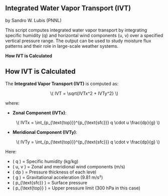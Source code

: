 ## Integrated Water Vapor Transport (IVT) ##
by Sandro W. Lubis (PNNL)

This script computes integrated water vapor transport by integrating specific humidity (q) and horizontal wind components (u, v) over a specified vertical pressure range. The output can be used to study moisture flux patterns and their role in large-scale weather systems.

**How IVT is Calculated**

## How IVT is Calculated

The **Integrated Vapor Transport (IVT)** is computed as:

<p align="center"> 
    \( IVT = \sqrt{IVTx^2 + IVTy^2} \)
</p>

where:

- **Zonal Component (IVTx)**:
  <p align="center"> 
      \( IVTx = \int_{p_{\text{top}}}^{p_{\text{sfc}}} q \cdot u \frac{dp}{g} \)
  </p>

- **Meridional Component (IVTy)**:
  <p align="center"> 
      \( IVTy = \int_{p_{\text{top}}}^{p_{\text{sfc}}} q \cdot v \frac{dp}{g} \)
  </p>

Here:
- \( q \) = Specific humidity (kg/kg)
- \( u, v \) = Zonal and meridional wind components (m/s)
- \( dp \) = Pressure thickness of each level
- \( g \) = Gravitational acceleration (9.81 m/s²)
- \( p_{\text{sfc}} \) = Surface pressure
- \( p_{\text{top}} \) = Upper pressure limit (300 hPa in this case)
